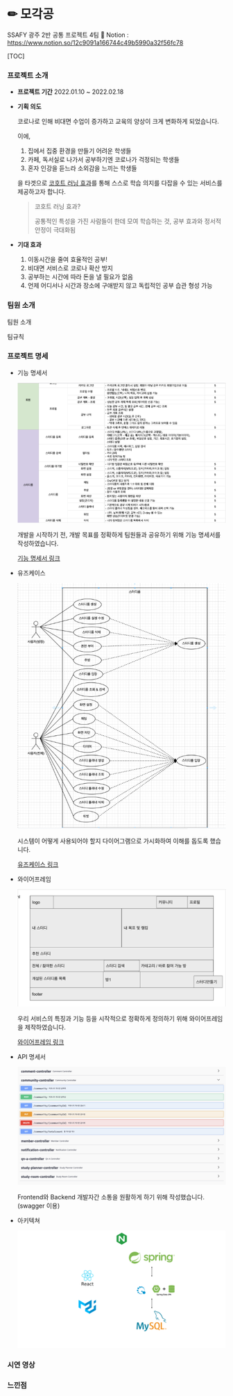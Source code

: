 # ✏ 모각공

SSAFY 광주 2반 공통 프로젝트 4팀
📃 Notion : https://www.notion.so/12c9091a166744c49b5990a32f56fc78



[TOC]



### 프로젝트 소개

- **프로젝트 기간**
  2022.01.10 ~ 2022.02.18

- **기획 의도**

  코로나로 인해 비대면 수업이 증가하고 교육의 양상이 크게 변화하게 되었습니다.

  이에,

  1. 집에서 집중 환경을 만들기 어려운 학생들
  2. 카페, 독서실로 나가서 공부하기엔 코로나가 걱정되는 학생들
  3. 혼자 인강을 듣느라 소외감을 느끼는 학생들

  을 타겟으로 <u>코호트 러닝 효과</u>를 통해 스스로 학습 의지를 다잡을 수 있는 서비스를 제공하고자 합니다.

  > 코호트 러닝 효과?
  >
  > 공통적인 특성을 가진 사람들이 한데 모여 학습하는 것, 공부 효과와 정서적 안정이 극대화됨

- **기대 효과**
  1. 이동시간을 줄여 효율적인 공부!
  2. 비대면 서비스로 코로나 확산 방지
  3. 공부하는 시간에 따라 돈을 낼 필요가 없음
  4. 언제 어디서나 시간과 장소에 구애받지 않고 독립적인 공부 습관 형성 가능



### 팀원 소개

팀원 소개

팀규칙





### 프로젝트 명세

- 기능 명세서

  ![screenshot1](README.assets/screenshot1.png)

  개발을 시작하기 전, 개발 목표를 정확하게 팀원들과 공유하기 위해 기능 명세서를 작성하였습니다.

  [기능 명세서 링크](https://docs.google.com/spreadsheets/d/18-CeEBBO8wSRqbJIzstc_J5Cyt1iNi4LRHm5akPiwvw/edit?usp=sharing)

- 유즈케이스

  ![screenshot2](README.assets/screenshot2.png)

  시스템이 어떻게 사용되어야 할지 다이어그램으로 가시화하여 이해를 돕도록 했습니다.

  [유즈케이스 링크](https://app.diagrams.net/#G1sagDOmQBDiuSQeBHrKMscmzctqgiRLNo)

- 와이어프레임

  ![screenshot3](README.assets/screenshot3.png)

  우리 서비스의 특징과 기능 등을 시작적으로 정확하게 정의하기 위해 와이어프레임을 제작하였습니다.

  [와이어프레임 링크](https://docs.google.com/presentation/d/1yVuQeDnOL--OQ7ABIADai3rTTZEwzWQRAwQoF91Pxrk/edit)

- API 명세서

  ![screenshot4](README.assets/screenshot4.png)

  Frontend와 Backend 개발자간 소통을 원활하게 하기 위해 작성했습니다. (swagger 이용)

- 아키텍쳐

  ![architecture.001](README.assets/architecture.001.jpeg)

### 시연 영상



### 느낀점
